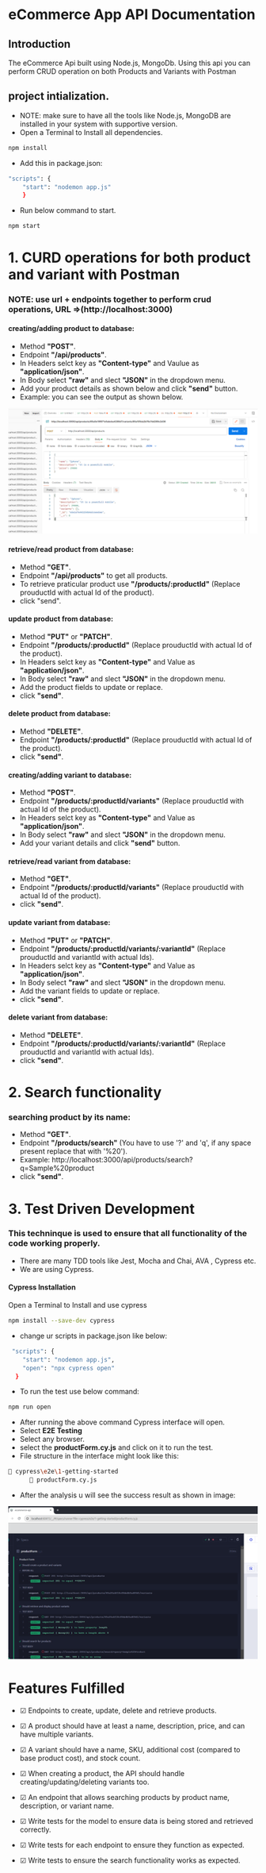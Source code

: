 # eCommerce App API Documentation
## Introduction
The eCommerce Api built using Node.js, MongoDb. Using this api you can perform CRUD operation on both Products and Variants with Postman 

## project intialization.
* NOTE: make sure to have all the tools like Node.js, MongoDB are installed in your system with supportive version.
* Open a Terminal to Install all dependencies.
```bash
npm install
```
* Add this in package.json:
```bash
"scripts": {
    "start": "nodemon app.js"
    }
```
* Run below command to start.
```bash
npm start
```

# 1. CURD operations for both product and variant with Postman

### NOTE: use url + endpoints together to perform crud operations, URL =>(http://localhost:3000)
#### creating/adding product to database:
* Method **"POST"**.
* Endpoint **"/api/products"**.
* In Headers selct key as **"Content-type"** and   Vaulue as **"application/json"**.
* In Body select **"raw"** and slect **"JSON"** in the dropdown menu.
* Add your product details as shown below and click **"send"** button.
* Example: you can see the output as shown below.
  

![createing product](screenshots/AddProduct.png)

#### retrieve/read product from database:
* Method **"GET"**.
* Endpoint **"/api/products"** to get all products.
* To retrieve praticular product use **"/products/:productId"** (Replace prouductId with actual Id of the product).
* click "send".

#### update product from database:
* Method **"PUT"** or **"PATCH"**.
* Endpoint **"/products/:productId"** (Replace prouductId with actual Id of the product).
* In Headers selct key as **"Content-type"** and   Value as **"application/json"**.
* In Body select **"raw"** and slect **"JSON"** in the dropdown menu.
* Add the product fields to update or replace.
* click **"send"**.

#### delete product from database:
* Method **"DELETE"**.
* Endpoint **"/products/:productId"** (Replace prouductId with actual Id of the product).
* click **"send"**.

#### creating/adding variant to database:
* Method **"POST"**.
* Endpoint **"/products/:productId/variants"** (Replace prouductId with actual Id of the product).
* In Headers selct key as **"Content-type"** and   Value as **"application/json"**.
* In Body select **"raw"** and slect **"JSON"** in the dropdown menu.
* Add your variant details and click **"send"** button.

#### retrieve/read variant from database:
* Method **"GET"**.
* Endpoint **"/products/:productId/variants"** (Replace prouductId with actual Id of the product).
* click **"send"**.


#### update variant from database:
* Method **"PUT"** or **"PATCH"**.
* Endpoint **"/products/:productId/variants/:variantId"** (Replace prouductId and variantId with actual Ids).
* In Headers selct key as **"Content-type"** and   Value as **"application/json"**.
* In Body select **"raw"** and slect **"JSON"** in the dropdown menu.
* Add the variant fields to update or replace.
* click **"send"**.

#### delete variant from database:
* Method **"DELETE"**.
* Endpoint **"/products/:productId/variants/:variantId"** (Replace prouductId and variantId with actual Ids).
* click **"send"**.


# 2. Search functionality
### searching product by its name:
* Method **"GET"**.
* Endpoint **"/products/search"** (You have to use '?' and 'q', if any space present replace that with '%20').
* Example: http://localhost:3000/api/products/search?q=Sample%20product
* click **"send"**.

# 3. Test Driven Development
### This techninque is used to ensure that all functionality of the code working properly.
* There are many TDD tools like Jest, Mocha and Chai, AVA , Cypress etc.
* We are using Cypress.
#### Cypress Installation 

Open a Terminal to Install and use cypress

```bash
npm install --save-dev cypress
```
* change ur scripts in package.json like below:
```bash
 "scripts": {
    "start": "nodemon app.js",
    "open": "npx cypress open"
  }
```

* To run the test use below command:
```bash
npm run open
```
* After running the above command Cypress interface will open.
* Select **E2E Testing**
* Select any browser.
* select the **productForm.cy.js** and click on it to run the test.
* File structure in the interface might look like this:
 ```bash
 📒 cypress\e2e\1-getting-started
       📄 productForm.cy.js
 ```

* After the analysis u will see the success result as shown in image:


![TDD result](screenshots/TDDResult.png)


# Features Fulfilled

- &#9745; Endpoints to create, update, delete and retrieve products.

- &#9745;  A product should have at least a name, description, price, and can have multiple variants.

- &#9745; A variant should have a name, SKU, additional cost (compared to base product cost), and stock count.

- &#9745; When creating a product, the API should handle creating/updating/deleting variants too.

- &#9745; An endpoint that allows searching products by product name, description, or variant name.

- &#9745; Write tests for the model to ensure data is being stored and retrieved correctly.

- &#9745; Write tests for each endpoint to ensure they function as expected.

- &#9745; Write tests to ensure the search functionality works as expected.


